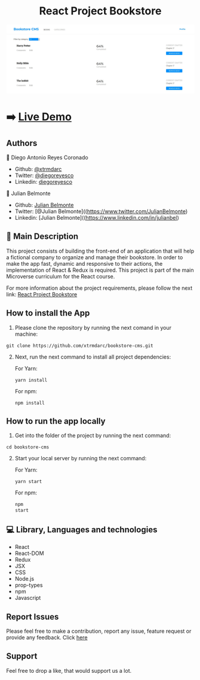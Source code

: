 <h1 align="center">React Project Bookstore</h1>

<p align="center">
  <img src ='src/img/bookstore.jpg' alt='Preview of the Bookstore app'>
</p>

# :arrow_right: [Live Demo](https://dieju-bookstore-cms.herokuapp.com/)

## Authors

:man: Diego Antonio Reyes Coronado

- Github: [@xtrmdarc](https://github.com/xtrmdarc)
- Twitter: [@diegoreyesco](https://twitter.com/DiegoAn91629127)
- Linkedin: [diegoreyesco](https://www.linkedin.com/in/diego-reyes-coronado)

:man: Julian Belmonte

- Github: [Julian Belmonte](https://github.com/jucora)
- Twitter: [@Julian Belmonte]((https://www.twitter.com/JulianBelmonte)
- Linkedin: [Julian Belmonte]((https://www.linkedin.com/in/julianbel)

## :pencil: Main Description

This project consists of building the front-end of an application that will help a fictional company to organize and manage their bookstore. In order to make the app fast, dynamic and responsive to their actions, the implementation of React & Redux is required. This project is part of the main Microverse curriculum for the React course.

For more information about the project requirements, please follow the next link: [React Project Bookstore](https://github.com/microverseinc/project-redux-bookstore)

## How to install the App

1. Please clone the repository by running the next comand in your machine:

<pre><code>git clone https://github.com/xtrmdarc/bookstore-cms.git</code></pre>

2. Next, run the next command to install all project dependencies:

   For Yarn: <pre><code>yarn install</code></pre>
   For npm: <pre><code>npm install</code></pre>

## How to run the app locally

1. Get into the folder of the project by running the next command:

<pre><code>cd bookstore-cms</code></pre>

2. Start your local server by running the next command:

   For Yarn: <pre><code>yarn start</code></pre>
   For npm: <pre><code>npm start</code></pre>

## :computer: Library, Languages and technologies

- React
- React-DOM
- Redux
- JSX
- CSS
- Node.js
- prop-types
- npm
- Javascript

## Report Issues

Please feel free to make a contribution, report any issue, feature request or provide any feedback. Click [here](https://github.com/xtrmdarc/bookstore-cms/issues)

## Support

Feel free to drop a like, that would support us a lot.
